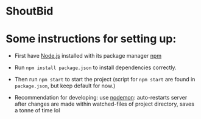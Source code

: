 # ShoutBid

# Some instructions for setting up:
* First have [Node.js](https://nodejs.org/) installed with its package manager [npm](https://www.npmjs.com/get-npm)

* Run `npm install package.json` to install dependencies correctly.

* Then run `npm start` to start the project (script for `npm start` are found in `package.json`, but keep default for now.)

* Recommendation for developing: use [nodemon](https://nodemon.io/): auto-restarts server after changes are made within watched-files of project directory, saves a tonne of time lol
